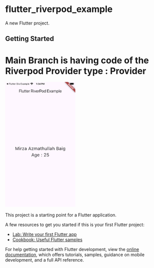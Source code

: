 # flutter_riverpod_example

A new Flutter project.

## Getting Started

# Main Branch is having code of the Riverpod Provider type : Provider
<img src ="https://github.com/Mirzaazmath/flutter_riverpod_example/blob/main/output/Provider/Screenshot.png" height ="400">

This project is a starting point for a Flutter application.

A few resources to get you started if this is your first Flutter project:

- [Lab: Write your first Flutter app](https://docs.flutter.dev/get-started/codelab)
- [Cookbook: Useful Flutter samples](https://docs.flutter.dev/cookbook)

For help getting started with Flutter development, view the
[online documentation](https://docs.flutter.dev/), which offers tutorials,
samples, guidance on mobile development, and a full API reference.
